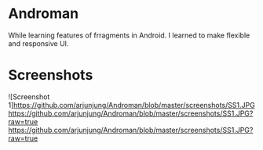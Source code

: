 # Androman
While learning features of frragments in Android. I learned to make flexible and responsive UI.

# Screenshots
![Screenshot 1]https://github.com/arjunjung/Androman/blob/master/screenshots/SS1.JPG
https://github.com/arjunjung/Androman/blob/master/screenshots/SS1.JPG?raw=true
https://github.com/arjunjung/Androman/blob/master/screenshots/SS1.JPG?raw=true
